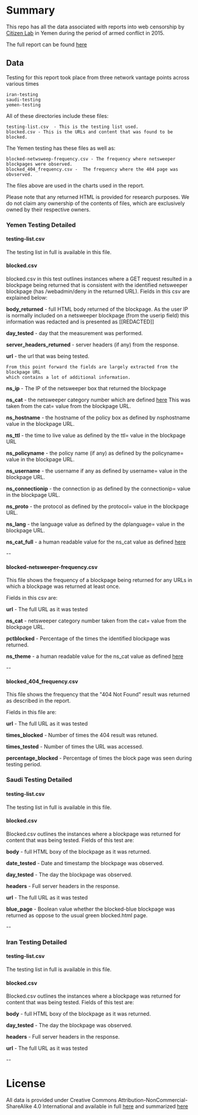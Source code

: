 # Summary


This repo has all the data associated with reports into web censorship by [Citizen Lab](https://citizenlab.org)
in Yemen during the period of armed conflict in 2015.

The full report can be found [here](https://citizenlab.org/)

## Data

Testing for this report took place from three network vantage points across various times

```
iran-testing
saudi-testing
yemen-testing
```

All of these directories include these files:


```
testing-list.csv  - This is the testing list used.
blocked.csv - This is the URLs and content that was found to be blocked.
```

The Yemen testing has these files as well as:

```
blocked-netwsweep-frequency.csv - The frequency where netsweeper blockpages were observed.
blocked_404_frequency.csv -  The frequency where the 404 page was obvserved.
```

The files above are used in the charts used in the report.

Please note that any returned HTML is provided for research purposes.  We do
not claim any ownership of the contents of files, which are exclusively owned
by their respective owners.


### Yemen Testing Detailed

#### testing-list.csv

The testing list in full is available in this file.

#### blocked.csv
blocked.csv in this test outlines instances where a GET request resulted in a
blockpage being returned that is consistent with the identified netsweeper
blockpage (has /webadmin/deny in the returned URL).  Fields in this csv are
explained below:

**body_returned** - full HTML body returned of the blockpage.  As the user IP is normally included on a netsweeper blockpage (from the userip field) this information was redacted and is presented as [[REDACTED]]

**day_tested**  - day that the measurement was performed.

**server_headers_returned** - server headers (if any) from the response.

**url** - the url that was being tested.

```
From this point forward the fields are largely extracted from the blockpage URL
which contains a lot of additional information.  
```

**ns_ip** - The IP of the netsweeper box that returned the blockpage

**ns_cat** - the netsweeper category number which are defined [here](http://denypagetests.netsweeper.com/) This was taken from the cat= value
from the blockpage URL.

**ns_hostname** - the hostname of the policy box as defined by nsphostname value in the blockpage URL.

**ns_ttl** - the time to live value as defined by the ttl= value in the blockpage URL

**ns_policyname** - the policy name (if any) as defined by the policyname= value in the blockpage URL.

**ns_username** - the username if any as defined by username= value in the blockpage URL.

**ns_connectionip** - the connection ip as defined by the connectionip= value in the blockpage URL.

**ns_proto** - the protocol as defined by the protocol= value in the blockpage URL.

**ns_lang** - the language value as defined by the dplanguage= value in the blockpage URL.

**ns_cat_full** - a human readable value for the ns_cat value as defined [here](http://denypagetests.netsweeper.com/)

--

#### blocked-netsweeper-frequency.csv

This file shows the frequency of a blockpage being returned for any URLs in which
a blockpage was returned at least once.

Fields in this csv are:

**url** - The full URL as it was tested

**ns_cat** - netsweeper category number taken from the cat= value from the blockpage URL.

**pctblocked** - Percentage of the times the identified blockpage was returned.

**ns_theme** - a human readable value for the ns_cat value as defined [here](http://denypagetests.netsweeper.com/)

--


#### blocked_404_frequency.csv

This file shows the frequency that the "404 Not Found" result was returned as
described in the report.

Fields in this file are:

**url** -  The full URL as it was tested

**times_blocked** - Number of times the 404 result was retuned.

**times_tested** - Number of times the URL was accessed.

**percentage_blocked** - Percentage of times the block page was seen during testing period.

### Saudi Testing Detailed

#### testing-list.csv

The testing list in full is available in this file.

#### blocked.csv

Blocked.csv outlines the instances where a blockpage was returned for content
that was being tested.  Fields of this test are:

**body** - full HTML boxy of the blockpage as it was returned.

**date_tested** - Date and timestamp the blockpage was observed.

**day_tested** - The day the blockpage was observed.

**headers** - Full server headers in the response.

**url** - The full URL as it was tested

**blue_page** - Boolean value whether the blocked-blue blockpage was returned as oppose to the usual green blocked.html page.

--


### Iran Testing Detailed

#### testing-list.csv

The testing list in full is available in this file.

#### blocked.csv

Blocked.csv outlines the instances where a blockpage was returned for content
that was being tested.  Fields of this test are:

**body** - full HTML boxy of the blockpage as it was returned.

**day_tested** - The day the blockpage was observed.

**headers** - Full server headers in the response.

**url** - The full URL as it was tested

--

License
========

All data is provided under Creative Commons
Attribution-NonCommercial-ShareAlike 4.0 International and available in full
[here](https://creativecommons.org/licenses/by-nc-sa/4.0/legalcode) and summarized
[here](https://creativecommons.org/licenses/by-nc-sa/4.0/)
